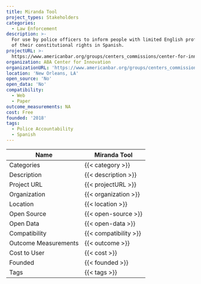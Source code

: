 ```yaml
---
title: Miranda Tool
project_types: Stakeholders
categories:
  - Law Enforcement
description: >-
  For use by police officers to inform people with limited English proficiency
  of their constitutional rights in Spanish.
projectURL: >-
  https://www.americanbar.org/groups/centers_commissions/center-for-innovation/ProgramsAndProjects/
organization: ABA Center for Innovation
organizationURL: 'https://www.americanbar.org/groups/centers_commissions/center-for-innovation'
location: 'New Orleans, LA'
open_source: 'No'
open_data: 'No'
compatibility:
  - Web
  - Paper
outcome_measurements: NA
cost: Free
founded: '2018'
tags:
  - Police Accountability
  - Spanish
---
```



Name                    |  Miranda Tool   
------------------------|----
Categories              | {{< category >}} 
Description             | {{< description >}} 
Project URL             | {{< projectURL >}} 
Organization            | {{< organization >}} 
Location                | {{< location >}} 
Open Source             | {{< open-source >}} 
Open Data               | {{< open-data >}} 
Compatibility           | {{< compatibility >}} 
Outcome Measurements    | {{< outcome >}} 
Cost to User            | {{< cost >}} 
Founded                 | {{< founded >}} 
Tags                    | {{< tags >}} 
